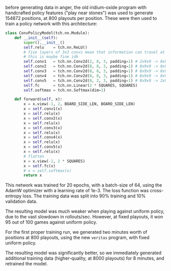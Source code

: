 before generating data in anger, the old iridium-oxide program with handcrafted policy features ("play near stones")
was used to generate 154872 positions, at 800 playouts per position. These were then used to train a policy network
with this architecture:

```py
class ConvPolicyModel(tch.nn.Module):
    def __init__(self):
        super().__init__()
        self.relu    = tch.nn.ReLU()
        # five layers of 3x3 convs mean that information can travel at most five squares away.
        # this is maybe fine idk
        self.conv1   = tch.nn.Conv2d(2, 8, 3, padding=1) # 2x9x9 -> 8x9x9
        self.conv2   = tch.nn.Conv2d(8, 8, 3, padding=1) # 8x9x9 -> 8x9x9
        self.conv3   = tch.nn.Conv2d(8, 8, 3, padding=1) # 8x9x9 -> 8x9x9
        self.conv4   = tch.nn.Conv2d(8, 8, 3, padding=1) # 8x9x9 -> 8x9x9
        self.conv5   = tch.nn.Conv2d(8, 2, 3, padding=1) # 8x9x9 -> 2x9x9
        self.fc      = tch.nn.Linear(2 * SQUARES, SQUARES)
        self.softmax = tch.nn.Softmax(dim=1)

    def forward(self, x):
        x = x.view(-1, 2, BOARD_SIDE_LEN, BOARD_SIDE_LEN)
        x = self.conv1(x)
        x = self.relu(x)
        x = self.conv2(x)
        x = self.relu(x)
        x = self.conv3(x)
        x = self.relu(x)
        x = self.conv4(x)
        x = self.relu(x)
        x = self.conv5(x)
        x = self.relu(x)
        # flatten
        x = x.view(-1, 2 * SQUARES)
        x = self.fc(x)
        # x = self.softmax(x)
        return x
```

This network was trained for 20 epochs, with a batch-size of 64, using the AdamW optimizer with a learning rate of 1e-3.
The loss function was cross-entropy loss. The training data was split into 90% training and 10% validation data.

The resulting model was much weaker when playing against uniform policy, due to the vast slowdown in rollouts/sec.
However, at fixed playouts, it won 95 out of 100 games against uniform policy.

For the first proper training run, we generated two minutes worth of positions at 800 playouts, using the new `veritas` program,
with fixed uniform policy.

The resulting model was significantly better, so we immediately generated additional training data (higher-quality, at 8000 playouts)
for 8 minutes, and retrained the model.